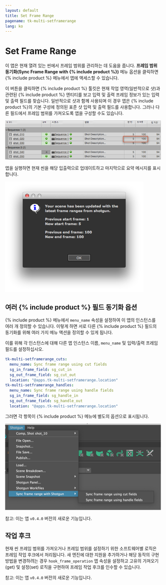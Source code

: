 ```yaml
---
layout: default
title: Set Frame Range
pagename: tk-multi-setframerange
lang: ko
---
```


# Set Frame Range

이 앱은 현재 열려 있는 씬에서 프레임 범위를 관리하는 데 도움을 줍니다. **프레임 범위 동기화(Sync Frame Range with {% include product %})** 메뉴 옵션을 클릭하면 {% include product %} 메뉴에서 앱에 액세스할 수 있습니다.

이 버튼을 클릭하면 {% include product %} 툴킷은 현재 작업 영역(일반적으로 샷)과 관련된 {% include product %} 엔티티를 보고 입력 및 출력 프레임 정보가 있는 입력 및 출력 필드를 찾습니다. 일반적으로 샷과 함께 사용되며 이 경우 앱은 {% include product %}의 기본 구성에 정의된 표준 샷 입력 및 출력 필드를 사용합니다. 그러나 다른 필드에서 프레임 범위를 가져오도록 앱을 구성할 수도 있습니다.

![{% include product %}](../images/apps/multi-setframerange-shotgun.png)

앱을 실행하면 현재 씬을 해당 입출력으로 업데이트하고 마지막으로 요약 메시지를 표시합니다.

![Nuke](../images/apps/multi-setframerange-nuke.png)

## 여러 {% include product %} 필드 동기화 옵션

{% include product %} 메뉴에서 `menu_name` 속성을 설정하여 이 앱의 인스턴스를 여러 개 정의할 수 있습니다. 이렇게 하면 서로 다른 {% include product %} 필드의 동기화를 위해 여러 가지 메뉴 액션을 정의할 수 있게 됩니다.

이를 위해 각 인스턴스에 대해 다른 앱 인스턴스 이름, `menu_name` 및 입력/출력 프레임 필드를 설정하십시오.

```yaml
tk-multi-setframerange_cuts:
  menu_name: Sync frame range using cut fields
  sg_in_frame_field: sg_cut_in
  sg_out_frame_field: sg_cut_out
  location: "@apps.tk-multi-setframerange.location"
tk-multi-setframerange_handles:
  menu_name: Sync frame range using handle fields
  sg_in_frame_field: sg_handle_in
  sg_out_frame_field: sg_handle_out
  location: "@apps.tk-multi-setframerange.location"
```
그러면 각 항목이 {% include product %} 메뉴에 별도의 옵션으로 표시됩니다.

![여러 인스턴스](../images/apps/multi-setframerange-multiple_instances.png)

참고: 이는 앱 `v0.4.0` 버전의 새로운 기능입니다.

## 작업 후크

현재 씬 프레임 범위를 가져오거나 프레임 범위를 설정하기 위한 소프트웨어별 로직은 프레임 작업 후크에서 처리됩니다. 새 엔진에 대한 지원을 추가하거나 해당 동작의 구현 방법을 변경하려는 경우 `hook_frame_operation` 앱 속성을 설정하고 고유의 가져오기(get) 및 설정(set) 로직을 구현하여 프레임 작업 후크를 인수할 수 있습니다.

참고: 이는 앱 `v0.4.0` 버전의 새로운 기능입니다.